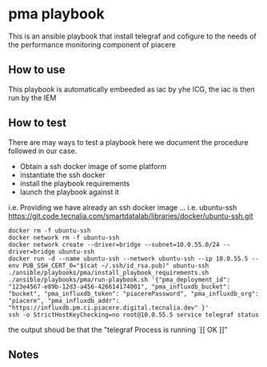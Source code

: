 # pma playbook

This is an ansible playbook that install telegraf and cofigure to the needs of the performance monitoring component of piacere

## How to use

This playbook is automatically embeeded as iac by yhe ICG, the iac is then run by the IEM 


## How to test
There are may ways to test a playbook here we document the procedure followed in our case.
* Obtain a ssh docker image of some platform
* instantiate the ssh docker
* install the playbook requirements
* launch the playbook against it

i.e. Providing we have already an ssh docker image ... i.e. ubuntu-ssh https://git.code.tecnalia.com/smartdatalab/libraries/docker/ubuntu-ssh.git

```
docker rm -f ubuntu-ssh
docker network rm -f ubuntu-ssh
docker network create --driver=bridge --subnet=10.0.55.0/24 --driver=bridge ubuntu-ssh
docker run -d --name ubuntu-ssh --network ubuntu-ssh --ip 10.0.55.5 --env PUB_SSH_CERT_0="$(cat ~/.ssh/id_rsa.pub)" ubuntu-ssh
./ansible/playbooks/pma/install_playbook_requirements.sh 
./ansible/playbooks/pma/run-playbook.sh '{"pma_deployment_id": "123e4567-e89b-12d3-a456-426614174001", "pma_influxdb_bucket": "bucket", "pma_influxdb_token": "piacerePassword", "pma_influxdb_org": "piacere", "pma_influxdb_addr": "https://influxdb.pm.ci.piacere.digital.tecnalia.dev" }'
ssh -o StrictHostKeyChecking=no root@10.0.55.5 service telegraf status
```

the output shoud be that the "telegraf Process is running `[[ OK ]]"

## Notes
